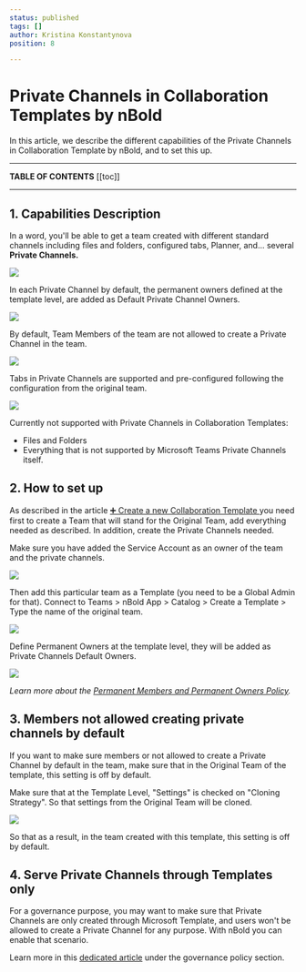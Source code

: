 ```yaml
---
status: published
tags: []
author: Kristina Konstantynova
position: 8

---
```

# **Private Channels in Collaboration Templates by nBold**

In this article, we describe the different capabilities of the Private Channels in Collaboration Template by nBold, and to set this up.

***

**TABLE OF CONTENTS**
\[\[toc\]\]

***

## 1. Capabilities Description

In a word, you'll be able to get a team created with different standard channels including files and folders, configured tabs, Planner, and... several **Private Channels.**

![](/uploads/screenshot-2022-02-11-at-10-41-49.png)

In each Private Channel by default, the permanent owners defined at the template level, are added as Default Private Channel Owners.

![](/uploads/private-channels-1.png)

By default, Team Members of the team are not allowed to create a Private Channel in the team.

![](/uploads/private-channel-settings.png)

Tabs in Private Channels are supported and pre-configured following the configuration from the original team.

![](/uploads/tabs-configured.png)

Currently not supported with Private Channels in Collaboration Templates:

* Files and Folders
* Everything that is not supported by Microsoft Teams Private Channels itself.

## 2. How to set up

As described in the article [➕ Create a new Collaboration Template ](https://docs.nbold.co/collaboration-templates/create-a-new-collaboration-template.html)you need first to create a Team that will stand for the Original Team, add everything needed as described. In addition, create the Private Channels needed.

Make sure you have added the Service Account as an owner of the team and the private channels.

![](/uploads/screenshot-2022-02-11-at-10-48-00.png)

Then add this particular team as a Template (you need to be a Global Admin for that). Connect to Teams > nBold App > Catalog > Create a Template > Type the name of the original team.

![](/uploads/screenshot-2022-02-11-at-11-06-25.png)

Define Permanent Owners at the template level, they will be added as Private Channels Default Owners.

![](/uploads/screenshot-2022-02-11-at-11-06-55.png)

_Learn more about the_ [_Permanent Members and Permanent Owners Policy_](https://help.salestim.com/en/articles/4149874-permanent-owners-and-members-policy)_._

## 3. Members not allowed creating private channels by default

If you want to make sure members or not allowed to create a Private Channel by default in the team, make sure that in the Original Team of the template, this setting is off by default.

Make sure that at the Template Level, "Settings" is checked on "Cloning Strategy". So that settings from the Original Team will be cloned.

![](/uploads/screenshot-2022-02-11-at-11-33-52.png)

So that as a result, in the team created with this template, this setting is off by default.

## 4. Serve Private Channels through Templates only

For a governance purpose, you may want to make sure that Private Channels are only created through Microsoft Template, and users won't be allowed to create a Private Channel for any purpose. With nBold you can enable that scenario.

Learn more in this [dedicated article](/governance-policies/serve-private-channels.html) under the governance policy section.